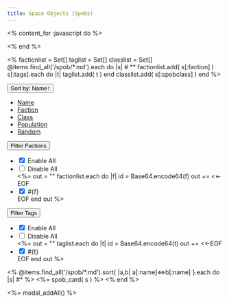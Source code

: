 ```yaml
---
title: Space Objects (Spobs)
---
```

<% content_for :javascript do %>
<script>
let sort = "Name";
let reverse = false;
function sortbydata( d ) {
    let dsort = "data-"+d;
    let $spobs = $('#spobs');
    let $spoblist = $spobs.children(".col").detach();
    if (sort==d) {
        reverse = !reverse;
    }
    sort = d;
    $spoblist.sort( function( a, b ) {
        let ad = a.getAttribute(dsort);
        let bd = b.getAttribute(dsort);
        let c =  (''+ad).localeCompare(bd);
        if (reverse)
            c = -c;
        if (c)
            return c;
        let an = a.getAttribute("data-Name");
        let bn = b.getAttribute("data-Name");
        if (reverse)
            return (''+bn).localeCompare(an);
        else
            return (''+an).localeCompare(bn);
    } );
    $spoblist.appendTo($spobs);
    let dir;
    if (reverse)
        dir = "↓";
    else
        dir = "↑";
    $('button#btn-sort').text("Sort by: "+d+dir);
}
function sortbydatanumber( d ) {
    let dsort = "data-"+d;
    let $spobs = $('#spobs');
    let $spoblist = $spobs.children(".col").detach();
    if (sort==d) {
        reverse = !reverse;
    }
    sort = d;
    $spoblist.sort( function( a, b ) {
        let ad = a.getAttribute(dsort);
        let bd = b.getAttribute(dsort);
        let c =  ad-bd;
        if (reverse)
            c = -c;
        if (c)
            return c;
        let an = a.getAttribute("data-Name");
        let bn = b.getAttribute("data-Name");
        if (reverse)
            return (''+bn).localeCompare(an);
        else
            return (''+an).localeCompare(bn);
    } );
    $spoblist.appendTo($spobs);
    let dir;
    if (reverse)
        dir = "↓";
    else
        dir = "↑";
    $('button#btn-sort').text("Sort by: "+d+dir);
}
function randomize() {
    let $spobs = $('#spobs');
    let $spoblist = $spobs.children(".col").detach();
    $spoblist.sort( function( a, b ) {
        return Math.random() < 0.5;
    } );
    $spoblist.appendTo($spobs);
    sort = "Random";
    reverse = false;
    $('button#btn-sort').text("Sort by: Random");
}

// Open modal on new window
window.onload = function(e){
    let params = new URLSearchParams( window.location.search );
    if (params.has('spob')) {
        let spobname = params.get('spob')
        let modal = new bootstrap.Modal( $('div[data-spob-modal="'+spobname+'"]')[0] );
        modal.show();
    }
};
$('div.modal.spob').on('shown.bs.modal', function (e) {
    let name = $(this).data("spob-modal");
    history.pushState({ spob: name }, "Naev - "+name, "?spob="+name);
})
$('div.modal.spob').on('hidden.bs.modal', function (e) {
    //history.pushState({ spob: "" }, "Naev - Space Objects", "");
    history.back()
})

function update_spobs () {
    $("#spobs").children(".col").removeClass("d-none");
    $('input.filter-faction').each( function () {
        var fct = $(this).data('faction');
        var checked = $(this).is(":checked");
        if (!checked) {
            $("#spobs").children(".col[data-Faction=\""+fct+"\"]").addClass("d-none");
        }
    } );
    $('input.filter-tag').each( function () {
        var tag = $(this).data('tag');
        var checked = $(this).is(":checked");
        if (!checked) {
            $("#spobs").children(".col.tag-"+tag).addClass("d-none");
        }
    } );
}

$('input#fct-all').change( function () {
    var checked = $(this).is(":checked");
    $('input.filter-faction').each( function () {
        if (checked) {
            $("input#fct-none").prop("checked",false);
            $("input.filter-faction").prop("checked",true);
        }
    } );
    update_spobs();
} );
$('input#fct-none').change( function () {
    var checked = $(this).is(":checked");
    if (checked) {
        $("input#fct-all").prop("checked",false);
        $("input.filter-faction").prop("checked",false);
    }
    update_spobs();
} );
$('input.filter-faction').change( function () {
    var checked = $(this).is(":checked");
    if (checked) {
        $("input#fct-none").prop("checked",false);
    }
    update_spobs();
} );

$('input#tag-all').change( function () {
    var checked = $(this).is(":checked");
    $('input.filter-tag').each( function () {
        if (checked) {
            $("input#tag-none").prop("checked",false);
            $("input.filter-tag").prop("checked",true);
        }
    } );
    update_spobs();
} );
$('input#tag-none').change( function () {
    var checked = $(this).is(":checked");
    if (checked) {
        $("input#tag-all").prop("checked",false);
        $("input.filter-tag").prop("checked",false);
    }
    update_spobs();
} );
$('input.filter-tag').change( function () {
    var checked = $(this).is(":checked");
    if (checked) {
        $("input#tag-none").prop("checked",false);
    }
    update_spobs();
} );
</script>

<% end %>
<!-- First get some global stuff. -->
<%
factionlist = Set[]
taglist = Set[]
classlist = Set[]
@items.find_all('/spob/*.md').each do |s| # **
    factionlist.add( s[:faction] )
    s[:tags].each do |t|
        taglist.add( t )
    end
    classlist.add( s[:spobclass] )
end
%>

<div class="container m-3"><div class="row">
 <div id="selection-sort" class="dropdown col-md-auto">
  <button id="btn-sort" class="btn btn-primary dropdown-toggle" type="button" data-bs-toggle="dropdown" aria-expanded="false">
  Sort by: Name↑
  </button>
  <ul class="dropdown-menu">
   <li><a class="dropdown-item" href="#" onclick="sortbydata('Name');">Name</a></li>
   <li><a class="dropdown-item" href="#" onclick="sortbydata('Faction');">Faction</a></li>
   <li><a class="dropdown-item" href="#" onclick="sortbydata('Class');">Class</a></li>
   <li><a class="dropdown-item" href="#" onclick="sortbydatanumber('Population');">Population</a></li>
   <li><a class="dropdown-item" href="#" onclick="randomize();">Random</a></li>
  </ul>
 </div>

 <div id="selection-factions" class="dropdown col-md-auto">
  <button class="btn btn-secondary dropdown-toggle" type="button" data-bs-toggle="dropdown" data-bs-auto-close="outside" aria-expanded="false">
  Filter Factions
  </button>
  <ul class="dropdown-menu">
   <li><span class="dropdown-item form-check form-switch">
    <input class="form-check-input" type="checkbox" role="switch" id="fct-all" checked>
    <label class="form-check-label" for="fct-all">Enable All</label>
   </span></li>
   <li><span class="dropdown-item form-check form-switch">
    <input class="form-check-input" type="checkbox" role="switch" id="fct-none">
    <label class="form-check-label" for="fct-none">Disable All</label>
   </span></li>
   <%= out = ""
    factionlist.each do |f|
        id = Base64.encode64(f)
        out += <<-EOF
   <li><span class="dropdown-item form-check form-switch">
    <input class="form-check-input filter-faction" type="checkbox" role="switch" data-faction="#{f}" id="#{id}" checked>
    <label class="form-check-label" for="#{id}">#{f}</label>
   </span></li>
EOF
     end
     out
   %>
  </ul>
 </div>

 <div id="selection-tags" class="dropdown col-md-auto">
  <button class="btn btn-secondary dropdown-toggle" type="button" data-bs-toggle="dropdown" data-bs-auto-close="outside" aria-expanded="false">
  Filter Tags
  </button>
  <ul class="dropdown-menu">
   <li><span class="dropdown-item form-check form-switch">
    <input class="form-check-input" type="checkbox" role="switch" id="tag-all" checked>
    <label class="form-check-label" for="tag-all">Enable All</label>
   </span></li>
   <li><span class="dropdown-item form-check form-switch">
    <input class="form-check-input" type="checkbox" role="switch" id="tag-none">
    <label class="form-check-label" for="tag-none">Disable All</label>
   </span></li>
   <%= out = ""
    taglist.each do |t|
        id = Base64.encode64(t)
        out += <<-EOF
   <li><span class="dropdown-item form-check form-switch">
    <input class="form-check-input filter-tag" type="checkbox" role="switch" data-tag="#{t}" id="#{id}" checked>
    <label class="form-check-label" for="#{id}">#{t}</label>
   </span></li>
EOF
     end
     out
   %>
  </ul>
 </div>
</div></div>

<!-- Now display all the spobs. -->
<div class="row row-cols-1 row-cols-md-5 g-4" id="spobs">
<% @items.find_all('/spob/*.md').sort{ |a,b| a[:name]<=>b[:name] }.each do |s| #* %>
 <%= spob_card( s ) %>
<% end %>
</div>

<%= modal_addAll() %>
